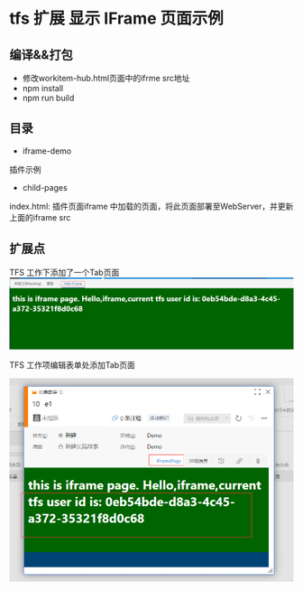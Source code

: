 # tfs 扩展 显示 IFrame 页面示例

## 编译&&打包

- 修改workitem-hub.html页面中的ifrme src地址
- npm install
- npm run build


## 目录

- iframe-demo

插件示例

- child-pages

index.html: 插件页面iframe 中加载的页面，将此页面部署至WebServer，并更新上面的iframe src


## 扩展点

TFS 工作下添加了一个Tab页面
![](imgs/tfs-work-hub-tab.png)

TFS 工作项编辑表单处添加Tab页面

![](imgs/tfs-workitem-form-tab.png)
